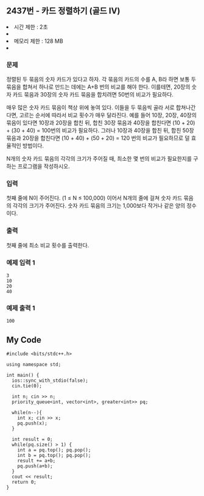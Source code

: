 ## 2437번 - 카드 정렬하기 (골드 IV)

<li>시간 제한 : 2초<li/>
<li>메모리 제한 : 128 MB<li/>

### 문제
정렬된 두 묶음의 숫자 카드가 있다고 하자. 
각 묶음의 카드의 수를 A, B라 하면 보통 두 묶음을 합쳐서 하나로 만드는
데에는 A+B 번의 비교를 해야 한다. 이를테면, 20장의 숫자 카드 묶음과 30장의 
숫자 카드 묶음을 합치려면 50번의 비교가 필요하다.<br>

매우 많은 숫자 카드 묶음이 책상 위에 놓여 있다. 이들을 두 묶음씩 골라 서로 합쳐나간다면, 
고르는 순서에 따라서 비교 횟수가 매우 달라진다. 예를 들어 10장, 20장, 40장의 묶음이 있다면 
10장과 20장을 합친 뒤, 합친 30장 묶음과 40장을 합친다면 (10 + 20) + (30 + 40) = 100번의 비교가 필요하다. 
그러나 10장과 40장을 합친 뒤, 합친 50장 묶음과 20장을 합친다면 (10 + 40) + (50 + 20) = 120 번의 
비교가 필요하므로 덜 효율적인 방법이다.<br>

N개의 숫자 카드 묶음의 각각의 크기가 주어질 때, 최소한 몇 번의 비교가 필요한지를 구하는 프로그램을 작성하시오.<br>

### 입력
첫째 줄에 N이 주어진다. (1 ≤ N ≤ 100,000) 이어서 N개의 줄에 걸쳐 숫자 카드 묶음의 각각의 크기가 주어진다.
숫자 카드 묶음의 크기는 1,000보다 작거나 같은 양의 정수이다.<br>

### 출력
첫째 줄에 최소 비교 횟수를 출력한다.

### 예제 입력 1
```
3
10
20
40
```
### 예제 출력 1
```
100
```

## My Code
```
#include <bits/stdc++.h>

using namespace std;

int main() {
  ios::sync_with_stdio(false);
  cin.tie(0);
  
  int n; cin >> n;
  priority_queue<int, vector<int>, greater<int>> pq;
  
  while(n--){
    int x; cin >> x;
    pq.push(x);
  }

  int result = 0;
  while(pq.size() > 1) {
    int a = pq.top(); pq.pop();
    int b = pq.top(); pq.pop();
    result += a+b;
    pq.push(a+b);
  }
  cout << result;
  return 0;
}
